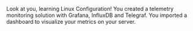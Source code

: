 Look at you, learning Linux Configuration!
You created a telemetry monitoring solution with Grafana, InfluxDB and Telegraf. You imported a dashboard to visualize your metrics on your server.